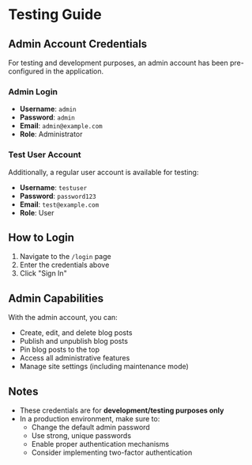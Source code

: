 # Testing Guide

## Admin Account Credentials

For testing and development purposes, an admin account has been pre-configured in the application.

### Admin Login
- **Username**: `admin`
- **Password**: `admin`
- **Email**: `admin@example.com`
- **Role**: Administrator

### Test User Account
Additionally, a regular user account is available for testing:

- **Username**: `testuser`
- **Password**: `password123`
- **Email**: `test@example.com`
- **Role**: User

## How to Login

1. Navigate to the `/login` page
2. Enter the credentials above
3. Click "Sign In"

## Admin Capabilities

With the admin account, you can:
- Create, edit, and delete blog posts
- Publish and unpublish blog posts
- Pin blog posts to the top
- Access all administrative features
- Manage site settings (including maintenance mode)

## Notes

- These credentials are for **development/testing purposes only**
- In a production environment, make sure to:
  - Change the default admin password
  - Use strong, unique passwords
  - Enable proper authentication mechanisms
  - Consider implementing two-factor authentication
